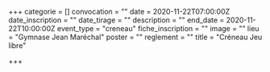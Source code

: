 +++
categorie = []
convocation = ""
date = 2020-11-22T07:00:00Z
date_inscription = ""
date_tirage = ""
description = ""
end_date = 2020-11-22T10:00:00Z
event_type = "creneau"
fiche_inscription = ""
image = ""
lieu = "Gymnase Jean Maréchal"
poster = ""
reglement = ""
title = "Créneau Jeu libre"

+++
